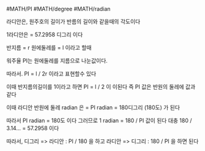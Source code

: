 #MATH/PI #MATH/degree #MATH/radian

 라디안은, 원주호의 길이가 반름의 길이와 같을때의 각도이다

1라디안은 = 57.2958 디그리 이다

반지름 = r 
원에둘레를 = l
이라고 할때

워주율 PI는 원에둘레를 지름으로 나눈값이다.

 따라서.
 PI = l / 2r
 이라고 표현할수 있다

이때 반지름의길이를 1이라고 하면
PI = l / 2 이 이된다
즉 PI 값은 반원의 둘레에 값과 같다

이때 라디안 
반원에 둘레 radian 은 = PI radian = 180디그리 (180도)
가 된다

따라서 PI radian = 180도 이다
그러므로 1 radian = 180 / PI 값이 된다 대충 180 / 3.14... = 57.2958 이다

따라서,
디그리 => 라디안 : PI / 180 을 하고
라디안 => 디그리 : 180 / PI 을 하면 된다